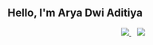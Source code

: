 <!--
**Astronaut-Git/Astronaut-Git** is a ✨ _special_ ✨ repository because its `README.md` (this file) appears on your GitHub profile.

Here are some ideas to get you started:

- 🔭 I’m currently working on ...
- 🌱 I’m currently learning ...
- 👯 I’m looking to collaborate on ...
- 🤔 I’m looking for help with ...
- 💬 Ask me about ...
- 📫 How to reach me: ...
- 😄 Pronouns: ...
- ⚡ Fun fact: ...
-->

## Hello, I'm Arya Dwi Aditiya

<p align='center'>

  <a href="https://www.instagram.com/aryaaada">
    <img src="https://img.icons8.com/fluent/48/000000/instagram-new.png" />       
  </a>&nbsp;&nbsp;
  
  <a href="https://t.me/aryaada">
    <img src="https://img.icons8.com/fluent/48/000000/telegram-app.png" />       
  </a>
  
</p>

<!---
aryaada/aryaada is a ✨ special ✨ repository because its `README.md` (this file) appears on your GitHub profile.
You can click the Preview link to take a look at your changes.
--->
